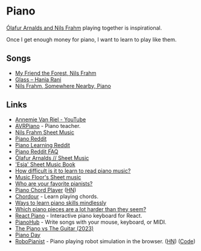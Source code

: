 # Piano

[Ólafur Arnalds and Nils Frahm](https://www.youtube.com/watch?v=iwS9YmF22Po) playing together is inspirational.

Once I get enough money for piano, I want to learn to play like them.

## Songs

- [My Friend the Forest, Nils Frahm](https://www.youtube.com/watch?v=jZBSebzfgVI)
- [Glass – Hania Rani](https://musescore.com/user/22634621/scores/8034411)
- [Nils Frahm, Somewhere Nearby, Piano](https://www.youtube.com/watch?v=xzM3Gl6p_e4)

## Links

- [Annemie Van Riel - YouTube](https://www.youtube.com/@AnnemieVanRielPiano/videos)
- [AVRPiano](https://avrpiano.jouwweb.be/) - Piano teacher.
- [Nils Frahm Sheet Music](https://drive.google.com/drive/folders/1nbQBXq_2TY8f8ilsT1P5zOdq6mlkgSWc)
- [Piano Reddit](https://www.reddit.com/r/piano/)
- [Piano Learning Reddit](https://www.reddit.com/r/pianolearning/)
- [Piano Reddit FAQ](https://www.reddit.com/r/piano/wiki/faq/)
- [Ólafur Arnalds // Sheet Music](https://olafurarnalds.com/sheet-music/)
- ['Esja' Sheet Music Book](https://haniarani.bandcamp.com/merch/esja-sheet-music-book-incl-esja-album-download-2)
- [How difficult is it to learn to read piano music?](https://www.quora.com/How-difficult-is-it-to-learn-to-read-piano-music)
- [Music Floor's Sheet music](https://musescore.com/user/22634621)
- [Who are your favorite pianists?](https://www.reddit.com/r/piano/comments/1064tff/who_are_your_favourite_pianists/)
- [Piano Chord Player](https://muted.io/piano-chords/) ([HN](https://news.ycombinator.com/item?id=34324404))
- [Chordour](https://chordour.com/) - Learn playing chords.
- [Ways to learn piano skills mindlessly](https://www.reddit.com/r/pianolearning/comments/10c7jzw/ways_to_learn_piano_skills_mindlessly/)
- [Which piano pieces are a lot harder than they seem?](https://www.reddit.com/r/piano/comments/10mvr72/which_piano_pieces_are_a_lot_harder_than_they_seem/)
- [React Piano](https://github.com/kevinsqi/react-piano) - Interactive piano keyboard for React.
- [PianoHub](https://www.pianohub.io/) - Write songs with your mouse, keyboard, or MIDI.
- [The Piano vs The Guitar (2023)](https://mattpo.pe/posts/piano-vs-guitar/)
- [Piano Day](https://www.pianoday.org/)
- [RoboPianist](https://kevinzakka.github.io/robopianist-demo/) - Piano playing robot simulation in the browser. ([HN](https://news.ycombinator.com/item?id=35376138)) ([Code](https://github.com/google-research/robopianist))

